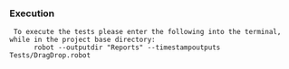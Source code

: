 ### Execution ###
     To execute the tests please enter the following into the terminal, while in the project base directory:
          robot --outputdir "Reports" --timestampoutputs Tests/DragDrop.robot